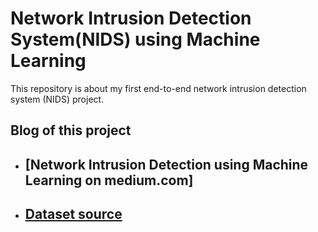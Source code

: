 # Network Intrusion Detection System(NIDS) using Machine Learning
This repository is about my first end-to-end network intrusion detection system (NIDS) project.

## Blog of this project
- ## [Network Intrusion Detection using Machine Learning on medium.com]
- ## [Dataset source](https://www.unsw.adfa.edu.au/unsw-canberra-cyber/cybersecurity/ADFA-NB15-Datasets/)
